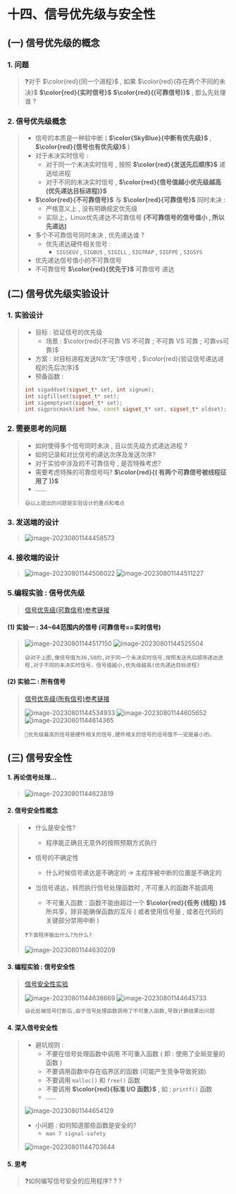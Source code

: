 # 十四、信号优先级与安全性

## (一) 信号优先级的概念

### 1. 问题

>❓对于 $\color{red}{同一个进程}$ , 如果 $\color{red}{存在两个不同的未决}$ **$\color{red}{实时信号}$** **$\color{red}{(可靠信号)}$** , 那么先处理谁 ?

### 2. 信号优先级概念

>- 信号的本质是一种软中断 ( **$\color{SkyBlue}{中断有优先级}$** , **$\color{red}{信号也有优先级}$** ) 
>- 对于未决实时信号 : 
>   - 对于同一个未决实时信号 , 按照 **$\color{red}{发送先后顺序}$** 递送给进程
>   - 对于不同的未决实时信号 , **$\color{red}{信号值越小优先级越高 (优先递达目标进程)}$** 
>- **$\color{red}{不可靠信号}$** 与 **$\color{red}{可靠信号}$** 同时未决 : 
>   - 严格意义上 , 没有明确规定优先级
>   - 实际上，Linux优先递达不可靠信号 **(不可靠信号的信号值小 , 所以先递达)**
>- 多个不可靠信号同时未决 , 优先递达谁 ?
>   - 优先递达硬件相关信号 : 
>     - `SIGSEGV` , `SIGBUS` , `SIGILL` , `SIGTRAP` , `SIGFPE` , `SIGSYS`
>- 优先递达信号值小的不可靠信号
>- 不可靠信号 **$\color{red}{优先于}$** 可靠信号 递达

## (二) 信号优先级实验设计

### 1. 实验设计

>- 目标 : 验证信号的优先级
>   - 场景 : $\color{red}{不可靠 VS 不可靠 ; 不可靠 VS 可靠 ; 可靠vs可靠}$
>- 方案 : 对目标进程发送N次“无”序信号 , $\color{red}{验证信号递达进程的先后次序}$
>- 预备函数 : 
>
>```c++
>int sigaddset(sigset_t* set, int signum);
>int sigfillset(sigset_t* set);
>int sigemptyset(sigset_t* set);
>int sigprocmask(int how, const sigset_t* set, sigset_t* oldset);
>```

### 2. 需要思考的问题

>- 如何使得多个信号同时未决 , 且以优先级方式递达进程 ?
>- 如何记录和对比信号的递达次序及发送次序?
>- 对于实验中涉及的不可靠信号 , 是否特殊考虑?
>- 需要考虑特殊的可靠信号吗?  **$\color{red}{( 有两个可靠信号被线程征用了 )}$**
>- ......
>
>```
>😅以上提出的问题是实验设计的重点和难点
>```

### 3. 发送端的设计

><img src="photo/image-20230801144458573.png" alt="image-20230801144458573" />

### 4. 接收端的设计

><img src="photo/image-20230801144506022.png" alt="image-20230801144506022" />
>
><img src="photo/image-20230801144511227.png" alt="image-20230801144511227" />

### 5.编程实验 : 信号优先级

>[信号优先级(可靠信号)参考链接](https://github.com/WONGZEONJYU/Linux_System_Program/tree/main/10.Signal/14/priority/reliable_signal)

#### (1) 实验一 : 34~64范围内的信号 (可靠信号==实时信号)

><img src="photo/image-20230801144517150.png" alt="image-20230801144517150" />
>
><img src="photo/image-20230801144525504.png" alt="image-20230801144525504" />
>
>```
>😅对于上图,像信号值为36,50的,对于同一个未决实时信号,按照发送先后顺序递达进程,对于不同的未决实时信号，信号值越小,优先级越高(优先递达目标进程)
>```

#### (2) 实验二 : 所有信号

>[信号优先级(所有信号)参考链接](https://github.com/WONGZEONJYU/Linux_System_Program/tree/main/10.Signal/14/priority/all_signal)
>
><img src="photo/image-20230801144534933.png" alt="image-20230801144534933" />
>
><img src="photo/image-20230801144605652.png" alt="image-20230801144605652" />
>
><img src="photo/image-20230801144614365.png" alt="image-20230801144614365" />
>
>```
>📖优先级最高的信号是硬件相关的信号,硬件相关的信号的信号值不一定是最小的。
>```

## (三) 信号安全性

#### 1. 再论信号处理...

><img src="photo/image-20230801144623819.png" alt="image-20230801144623819" />

#### 2. 信号安全性概念

>- 什么是安全性?
>   - 程序能正确且无意外的按照预期方式执行
>
>- 信号的不确定性
>   - 什么时候信号递达是不确定的 -> 主程序被中断的位置是不确定的
>
>- 当信号递达，转而执行信号处理函数时 , 不可重入的函数不能调用
>   - 不可重入函数：函数不能由超过一个 **$\color{red}{任务 (线程) }$** 所共享，除非能确保函数的互斥 ( 或者使用信号量 , 或者在代码的关键部分禁用中断 )
>
>
>```
>❓下面程序输出什么?为什么?
>```
>
><img src="photo/image-20230801144630209.png" alt="image-20230801144630209" />

#### 3. 编程实验 : 信号安全性

>[信号安全性实验](https://github.com/WONGZEONJYU/Linux_System_Program/blob/main/10.Signal/14/security/sigex.cpp)
>
><img src="photo/image-20230801144638669.png" alt="image-20230801144638669" />
>
><img src="photo/image-20230801144645733.png" alt="image-20230801144645733" />
>
>```tex
>😅此处被信号打断后,由于信号处理函数调用了不可重入函数,导致计算结果出问题
>```

#### 4. 深入信号安全性

>- 避坑规则 : 
>   - 不要在信号处理函数中调用 不可重入函数 ( 即 : 使用了全局变量的函数 )
>   - 不要调用函数中存在临界区的函数 (可能产生竞争导致死锁)
>   - 不要调用 `malloc()` 和 `free()` 函数
>   - 不要调用 **$\color{red}{标准 I/O 函数}$** , 如 : `printf()` 函数
>   - ......
>
>
>
>
><img src="photo/image-20230801144654129.png" alt="image-20230801144654129" />
>
>
>
>- 小问题 : 如何知道那些函数是安全的?
>   - `man 7 signal-safety`
> 
>
>
>
><img src="photo/image-20230801144703644.png" alt="image-20230801144703644" />

#### 5. 思考

>❓如何编写信号安全的应用程序? ? ?


